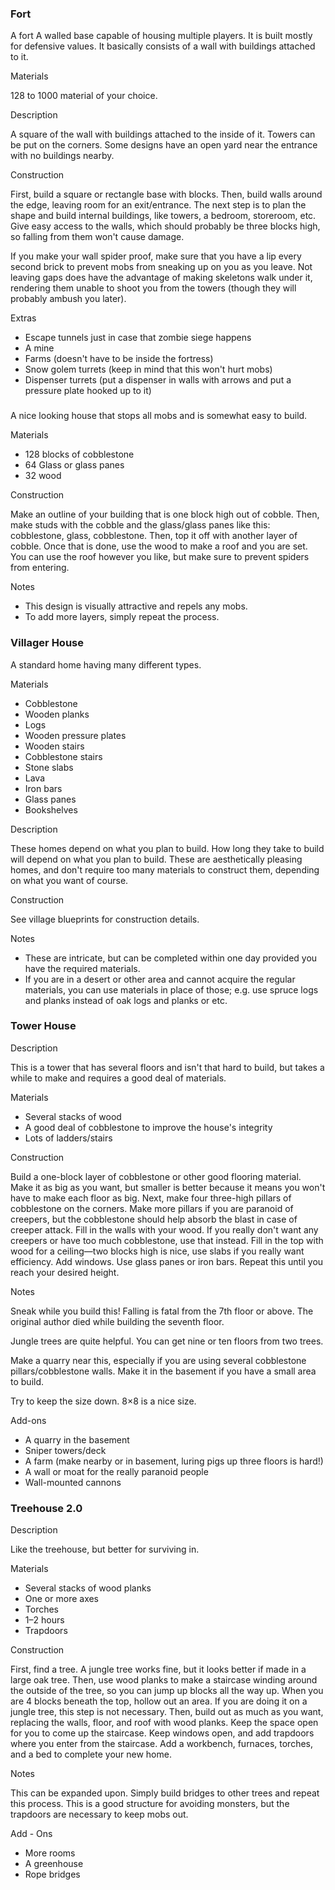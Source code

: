 ### Fort
A fort
A walled base capable of housing multiple players. It is built mostly for defensive values. It basically consists of a wall with buildings attached to it.

Materials

128 to 1000 material of your choice.

Description

A square of the wall with buildings attached to the inside of it. Towers can be put on the corners. Some designs have an open yard near the entrance with no buildings nearby. 

Construction

First, build a square or rectangle base with blocks. Then, build walls around the edge, leaving room for an exit/entrance. The next step is to plan the shape and build internal buildings, like towers, a bedroom, storeroom, etc. Give easy access to the walls, which should probably be three blocks high, so falling from them won't cause damage.

If you make your wall spider proof, make sure that you have a lip every second brick to prevent mobs from sneaking up on you as you leave. Not leaving gaps does have the advantage of making skeletons walk under it, rendering them unable to shoot you from the towers (though they will probably ambush you later).

Extras

- Escape tunnels just in case that zombie siege happens
- A mine
- Farms (doesn't have to be inside the fortress)
- Snow golem turrets (keep in mind that this won't hurt mobs)
- Dispenser turrets (put a dispenser in walls with arrows and put a pressure plate hooked up to it)

### 
A nice looking house that stops all mobs and is somewhat easy to build.

Materials

- 128 blocks of cobblestone
- 64 Glass or glass panes
- 32 wood

Construction

Make an outline of your building that is one block high out of cobble. Then, make studs with the cobble and the glass/glass panes like this: cobblestone, glass, cobblestone. Then, top it off with another layer of cobble. Once that is done, use the wood to make a roof and you are set. You can use the roof however you like, but make sure to prevent spiders from entering.

Notes

- This design is visually attractive and repels any mobs.
- To add more layers, simply repeat the process.

### Villager House
A standard home having many different types.

Materials

- Cobblestone
- Wooden planks
- Logs
- Wooden pressure plates
- Wooden stairs
- Cobblestone stairs
- Stone slabs
- Lava
- Iron bars
- Glass panes
- Bookshelves

Description

These homes depend on what you plan to build. How long they take to build will depend on what you plan to build. These are aesthetically pleasing homes, and don't require too many materials to construct them, depending on what you want of course.

Construction

See village blueprints for construction details.

Notes

- These are intricate, but can be completed within one day provided you have the required materials.
- If you are in a desert or other area and cannot acquire the regular materials, you can use materials in place of those; e.g. use spruce logs and planks instead of oak logs and planks or etc.

### Tower House
Description

This is a tower that has several floors and isn't that hard to build, but takes a while to make and requires a good deal of materials.

Materials

- Several stacks of wood
- A good deal of cobblestone to improve the house's integrity
- Lots of ladders/stairs

Construction

Build a one-block layer of cobblestone or other good flooring material. Make it as big as you want, but smaller is better because it means you won't have to make each floor as big. Next, make four three-high pillars of cobblestone on the corners. Make more pillars if you are paranoid of creepers, but the cobblestone should help absorb the blast in case of creeper attack. Fill in the walls with your wood. If you really don't want any creepers or have too much cobblestone, use that instead. Fill in the top with wood for a ceiling—two blocks high is nice, use slabs if you really want efficiency. Add windows. Use glass panes or iron bars. Repeat this until you reach your desired height.

Notes

Sneak while you build this! Falling is fatal from the 7th floor or above. The original author died while building the seventh floor.

Jungle trees are quite helpful. You can get nine or ten floors from two trees.

Make a quarry near this, especially if you are using several cobblestone pillars/cobblestone walls. Make it in the basement if you have a small area to build.

Try to keep the size down. 8×8 is a nice size.

Add-ons

- A quarry in the basement
- Sniper towers/deck
- A farm (make nearby or in basement, luring pigs up three floors is hard!)
- A wall or moat for the really paranoid people
- Wall-mounted cannons

### Treehouse 2.0
Description

Like the treehouse, but better for surviving in.

Materials

- Several stacks of wood planks
- One or more axes
- Torches
- 1–2 hours
- Trapdoors

Construction

First, find a tree. A jungle tree works fine, but it looks better if made in a large oak tree. Then, use wood planks to make a staircase winding around the outside of the tree, so you can jump up blocks all the way up. When you are 4 blocks beneath the top, hollow out an area. If you are doing it on a jungle tree, this step is not necessary. Then, build out as much as you want, replacing the walls, floor, and roof with wood planks. Keep the space open for you to come up the staircase. Keep windows open, and add trapdoors where you enter from the staircase. Add a workbench, furnaces, torches, and a bed to complete your new home.

Notes

This can be expanded upon. Simply build bridges to other trees and repeat this process. This is a good structure for avoiding monsters, but the trapdoors are necessary to keep mobs out.

Add - Ons

- More rooms
- A greenhouse
- Rope bridges

